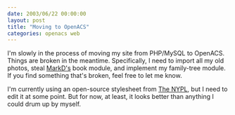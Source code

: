 ```yaml
---
date: 2003/06/22 00:00:00
layout: post
title: "Moving to OpenACS"
categories: openacs web
---
```


I'm slowly in the process of moving my site from PHP/MySQL to OpenACS. Things are broken in the meantime. Specifically, I need to import all my old photos, steal [MarkD's](http://badgertronics.com/blog) book module, and implement my family-tree module. If you find something that's broken, feel free to let me know.

I'm currently using an open-source stylesheet from [The NYPL](http://www.nypl.org/styleguide/), but I need to edit it at some point. But for now, at least, it looks better than anything I could drum up by myself. 
